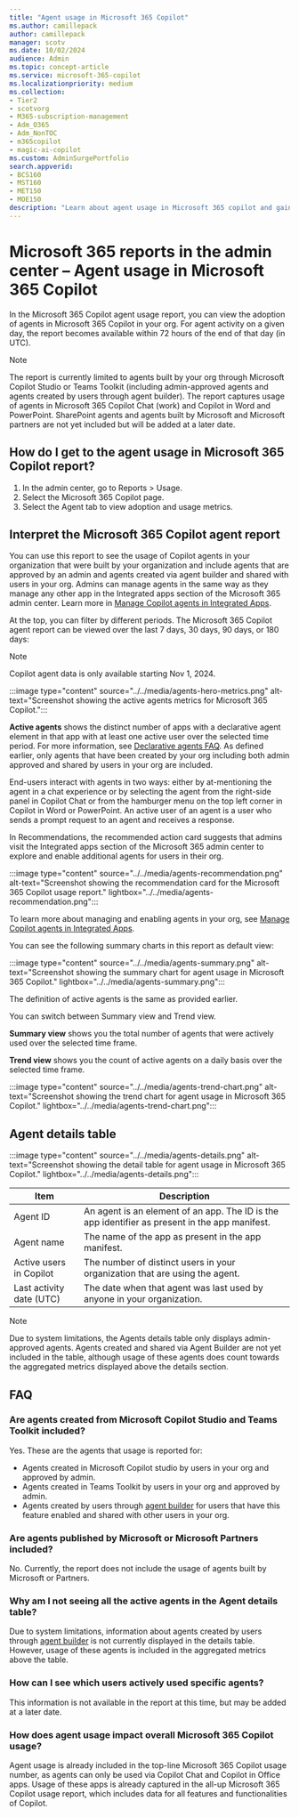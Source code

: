 ```yaml
---
title: "Agent usage in Microsoft 365 Copilot"
ms.author: camillepack
author: camillepack
manager: scotv
ms.date: 10/02/2024
audience: Admin
ms.topic: concept-article
ms.service: microsoft-365-copilot
ms.localizationpriority: medium
ms.collection: 
- Tier2
- scotvorg
- M365-subscription-management
- Adm_O365
- Adm_NonTOC
- m365copilot
- magic-ai-copilot
ms.custom: AdminSurgePortfolio
search.appverid:
- BCS160
- MST160
- MET150
- MOE150
description: "Learn about agent usage in Microsoft 365 copilot and gain insights into the Microsoft 365 Copilot activity in your organization."
---
```


# Microsoft 365 reports in the admin center – Agent usage in Microsoft 365 Copilot

In the Microsoft 365 Copilot agent usage report, you can view the adoption of agents in Microsoft 365 Copilot in your org. For agent activity on a given day, the report becomes available within 72 hours of the end of that day (in UTC).

> [!NOTE]
> The report is currently limited to agents built by your org through Microsoft Copilot Studio or Teams Toolkit (including admin-approved agents and agents created by users through agent builder). The report captures usage of agents in Microsoft 365 Copilot Chat (work) and Copilot in Word and PowerPoint. SharePoint agents and agents built by Microsoft and Microsoft partners are not yet included but will be added at a later date.

## How do I get to the agent usage in Microsoft 365 Copilot report?

1. In the admin center, go to Reports > Usage.
1. Select the Microsoft 365 Copilot page.
1. Select the Agent tab to view adoption and usage metrics.

## Interpret the Microsoft 365 Copilot agent report

You can use this report to see the usage of Copilot agents in your organization that were built by your organization and include agents that are approved by an admin and agents created via agent builder and shared with users in your org. Admins can manage agents in the same way as they manage any other app in the Integrated apps section of the Microsoft 365 admin center. Learn more in [Manage Copilot agents in Integrated Apps](/microsoft-365/admin/manage/manage-copilot-agents-integrated-apps).

At the top, you can filter by different periods. The Microsoft 365 Copilot agent report can be viewed over the last 7 days, 30 days, 90 days, or 180 days:

> [!NOTE]
> Copilot agent data is only available starting Nov 1, 2024.

:::image type="content" source="../../media/agents-hero-metrics.png" alt-text="Screenshot showing the active agents metrics for Microsoft 365 Copilot.":::

**Active agents** shows the distinct number of apps with a declarative agent element in that app with at least one active user over the selected time period. For more information, see [Declarative agents FAQ](/microsoft-365/admin/manage/manage-copilot-agents-integrated-apps). As defined earlier, only agents that have been created by your org including both admin approved and shared by users in your org are included.  

End-users interact with agents in two ways: either by at-mentioning the agent in a chat experience or by selecting the agent from the right-side panel in Copilot Chat or from the hamburger menu on the top left corner in Copilot in Word or PowerPoint. An active user of an agent is a user who sends a prompt request to an agent and receives a response.

In Recommendations, the recommended action card suggests that admins visit the Integrated apps section of the Microsoft 365 admin center to explore and enable additional agents for users in their org.

:::image type="content" source="../../media/agents-recommendation.png" alt-text="Screenshot showing the recommendation card for the Microsoft 365 Copilot usage report." lightbox="../../media/agents-recommendation.png":::

To learn more about managing and enabling agents in your org, see [Manage Copilot agents in Integrated Apps](/microsoft-365/admin/manage/manage-copilot-agents-integrated-apps).

You can see the following summary charts in this report as default view:

:::image type="content" source="../../media/agents-summary.png" alt-text="Screenshot showing the summary chart for agent usage in Microsoft 365 Copilot." lightbox="../../media/agents-summary.png":::

The definition of active agents is the same as provided earlier.

You can switch between Summary view and Trend view.

**Summary view** shows you the total number of agents that were actively used over the selected time frame.

**Trend view** shows you the count of active agents on a daily basis over the selected time frame.

:::image type="content" source="../../media/agents-trend-chart.png" alt-text="Screenshot showing the trend chart for agent usage in Microsoft 365 Copilot." lightbox="../../media/agents-trend-chart.png":::

## Agent details table

:::image type="content" source="../../media/agents-details.png" alt-text="Screenshot showing the detail table for agent usage in Microsoft 365 Copilot." lightbox="../../media/agents-details.png":::

| Item | Description |
| --- | --- |
| Agent ID | An agent is an element of an app. The ID is the app identifier as present in the app manifest. |
| Agent name | The name of the app as present in the app manifest. |
| Active users in Copilot | The number of distinct users in your organization that are using the agent. |
| Last activity date (UTC) | The date when that agent was last used by anyone in your organization. |

> [!NOTE]
> Due to system limitations, the Agents details table only displays admin-approved agents. Agents created and shared via Agent Builder are not yet included in the table, although usage of these agents does count towards the aggregated metrics displayed above the details section.

## FAQ

### Are agents created from Microsoft Copilot Studio and Teams Toolkit included?  

Yes. These are the agents that usage is reported for:

- Agents created in Microsoft Copilot studio by users in your org and approved by admin.
- Agents created in Teams Toolkit by users in your org and approved by admin.
- Agents created by users through [agent builder](/microsoft-365-copilot/extensibility/copilot-studio-agent-builder) for users that have this feature enabled and shared with other users in your org.

### Are agents published by Microsoft or Microsoft Partners included?

No. Currently, the report does not include the usage of agents built by Microsoft or Partners.  

### Why am I not seeing all the active agents in the Agent details table?  

Due to system limitations, information about agents created by users through [agent builder](/microsoft-365-copilot/extensibility/copilot-studio-agent-builder) is not currently displayed in the details table. However, usage of these agents is included in the aggregated metrics above the table.

### How can I see which users actively used specific agents?

This information is not available in the report at this time, but may be added at a later date.  

### How does agent usage impact overall Microsoft 365 Copilot usage?

Agent usage is already included in the top-line Microsoft 365 Copilot usage number, as agents can only be used via Copilot Chat and Copilot in Office apps. Usage of these apps is already captured in the all-up Microsoft 365 Copilot usage report, which includes data for all features and functionalities of Copilot.
